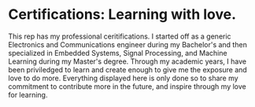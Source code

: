 # Certifications: Learning with love.
This rep has my professional ceritifications. 
I started off as a generic Electronics and Communications engineer during my Bachelor's and then specialized in Embedded Systems, Signal Processing, and Machine Learning during my Master's degree. Through my academic years, I have been priviledged to learn and create enough to give me the exposure and love to do more. 
Everything displayed here is only done so to share my commitment to contribute more in the future, and inspire through my love for learning. 
 
